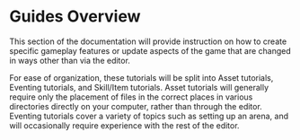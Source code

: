 # Guides Overview

This section of the documentation will provide instruction on how to create specific gameplay features or update aspects of the game that are changed in ways other than via the editor.

For ease of organization, these tutorials will be split into Asset tutorials, Eventing tutorials, and Skill/Item tutorials. Asset tutorials will generally require only the placement of files in the correct places in various directories directly on your computer, rather than through the editor. Eventing tutorials cover a variety of topics such as setting up an arena, and will occasionally require experience with the rest of the editor.